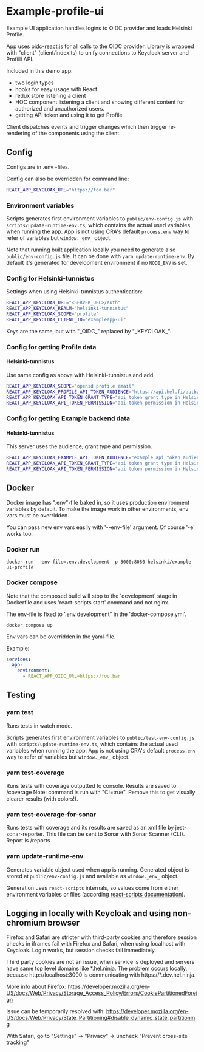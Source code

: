 # Example-profile-ui

Example UI application handles logins to OIDC provider and loads Helsinki
Profile.

App uses [oidc-react.js](https://github.com/IdentityModel/oidc-client-js/wiki) for all calls to the OIDC provider. Library is
wrapped with "client" (client/index.ts) to unify connections to Keycloak
server and Profiili API.

Included in this demo app:

- two login types
- hooks for easy usage with React
- redux store listening a client
- HOC component listening a client and showing different content for authorized
  and unauthorized users.
- getting API token and using it to get Profile

Client dispatches events and trigger changes which then trigger re-rendering of
the components using the client.

## Config

Configs are in .env -files.

Config can also be overridden for command line:

```bash
REACT_APP_KEYCLOAK_URL="https://foo.bar"
```

### Environment variables

Scripts generates first environment variables to `public/env-config.js` with
`scripts/update-runtime-env.ts`, which contains the actual used variables when
running the app. App is not using CRA's default `process.env` way to refer of
variables but `window._env_` object.

Note that running built application locally you need to generate also `public/env-config.js` file. It can be done with
`yarn update-runtime-env`. By default it's generated for development environment if no `NODE_ENV` is set.

### Config for Helsinki-tunnistus

Settings when using Helsinki-tunnistus authentication:

```bash
REACT_APP_KEYCLOAK_URL="<SERVER_URL>/auth"
REACT_APP_KEYCLOAK_REALM="helsinki-tunnistus"
REACT_APP_KEYCLOAK_SCOPE="profile"
REACT_APP_KEYCLOAK_CLIENT_ID="exampleapp-ui"
```

Keys are the same, but with "\_OIDC\_" replaced by "\_KEYCLOAK\_".

### Config for getting Profile data

#### Helsinki-tunnistus

Use same config as above with Helsinki-tunnistus and add

```bash
REACT_APP_KEYCLOAK_SCOPE="openid profile email"
REACT_APP_KEYCLOAK_PROFILE_API_TOKEN_AUDIENCE="https://api.hel.fi/auth/helsinkiprofiledev"
REACT_APP_KEYCLOAK_API_TOKEN_GRANT_TYPE="api token grant type in Helsinki-Tunnistus"
REACT_APP_KEYCLOAK_API_TOKEN_PERMISSION="api token permission in Helsinki-Tunnistus"
```

### Config for getting Example backend data

#### Helsinki-tunnistus

This server uses the audience, grant type and permission.

```bash
REACT_APP_KEYCLOAK_EXAMPLE_API_TOKEN_AUDIENCE="example api token audience in Helsinki-Tunnistus"
REACT_APP_KEYCLOAK_API_TOKEN_GRANT_TYPE="api token grant type in Helsinki-Tunnistus"
REACT_APP_KEYCLOAK_API_TOKEN_PERMISSION="api token permission in Helsinki-Tunnistus"
```

## Docker

Docker image has ".env"-file baked in, so it uses production environment variables by default. To make the image work in other environments, env vars must be overridden.

You can pass new env vars easily with '--env-file' argument. Of course '-e' works too.

### Docker run

```
docker run --env-file=.env.development -p 3000:8080 helsinki/example-ui-profile
```

### Docker compose

Note that the composed build will stop to the 'development' stage in Dockerfile and uses 'react-scripts start' command and not nginx.

The env-file is fixed to '.env.development" in the 'docker-compose.yml'.

```
docker compose up
```

Env vars can be overridden in the yaml-file.

Example:

```yml
services:
  app:
    environment:
      - REACT_APP_OIDC_URL=https://foo.bar
```

## Testing

### yarn test

Runs tests in watch mode.

Scripts generates first environment variables to `public/test-env-config.js` with `scripts/update-runtime-env.ts`, which contains the
actual used variables when running the app. App is not using CRA's default `process.env` way to refer of variables but
`window._env_` object.

### yarn test-coverage

Runs tests with coverage outputted to console. Results are saved to /coverage Note: command is run with "CI=true". Remove this to get visually clearer results (with colors!).

### yarn test-coverage-for-sonar

Runs tests with coverage and its results are saved as an xml file by jest-sonar-reporter.
This file can be sent to Sonar with Sonar Scanner (CLI). Report is /reports

### yarn update-runtime-env

Generates variable object used when app is running. Generated object is stored at `public/env-config.js` and available
as `window._env_` object.

Generation uses `react-scripts` internals, so values come from either environment variables or files (according
[react-scripts documentation](https://create-react-app.dev/docs/adding-custom-environment-variables/#what-other-env-files-can-be-used)).

## Logging in locally with Keycloak and using non-chromium browser

Firefox and Safari are stricter with third-party cookies and therefore session
checks in iframes fail with Firefox and Safari, when using localhost with
Keycloak. Login works, but session checks fail immediately.

Third party cookies are not an issue, when service is deployed and servers have
same top level domains like \*.hel.ninja. The problem occurs locally,
because http://localhost:3000 is communicating with https://\*.dev.hel.ninja.

More info about Firefox:
https://developer.mozilla.org/en-US/docs/Web/Privacy/Storage_Access_Policy/Errors/CookiePartitionedForeign

Issue can be temporarily resolved with:
https://developer.mozilla.org/en-US/docs/Web/Privacy/State_Partitioning#disable_dynamic_state_partitioning

With Safari, go to "Settings" -> "Privacy" -> uncheck "Prevent cross-site tracking"
